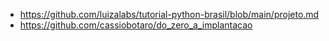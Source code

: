 - https://github.com/luizalabs/tutorial-python-brasil/blob/main/projeto.md
- https://github.com/cassiobotaro/do_zero_a_implantacao
